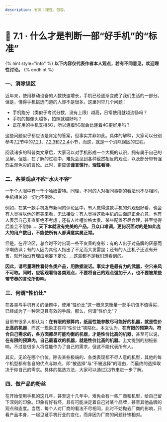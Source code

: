 ```yaml
---
description: 省流：理性、包容。
---
```


# 🤨 7.1 · 什么才是判断一部“好手机”的“标准”

{% hint style="info" %}
**以下内容仅代表作者本人观点，若有不同意见，欢迎理性讨论。**
{% endhint %}

### 一、消除误区

近年来，使用移动设备的人数快速增长，手机已经逐渐变成了我们生活的一部分。但是，懂得手机挑选门道的人却不是很多。这里列举几个问题：

* 手机跑分（类似于考试分数，没有上限）越高，日常使用就越流畅吗？
* 手机的摄像头越多，拍照就越好吗？
* 正在用的手机支持5G，所以连着5G就会比连着4G更好用吗？

这些问题似乎都应该是肯定的答案，但事实并非如此。具体的解释，大家可以分别参考[7.2](tech\_specs/)节中的[7.2.1](tech\_specs/soc.md)、[7.2.3](tech\_specs/camera.md)和[7.2.4](tech\_specs/connectivity.md)小节，而这，就是一个消除误区的过程。

阅读诸多的科普类文章后，大家可以对手机形成一个大概的认识，拥有属于自己的见解。但是，在了解的过程中，难免会见到各种截然相反的观点，以及部分带有强烈主观色彩的言论。此时，更应该**谨言慎行，理性看待**。

### 二、各类观点不应“水火不容”

一千个人眼中有一千个哈姆雷特。同理，不同的人对相同事物的看法也不尽相同，手机相关的一切也不例外。

例如，在某一款手机发布新闻的评论区中，有人觉得这款手机的外观很好看，也会有人觉得以他的审美来看，无法接受；有人觉得这款手机的曲面屏正合心意，也有人表示自己非直屏绝不考虑；还有人吐槽价格太贵、某些配置不尽合理，甚至觉得后盖会不耐摔......**天下本就没有完美的产品，且众口难调，更何况面对的是如此庞大的用户数目，不能使所有人都满意实属正常。**

但是，在评论区，总会时不时出现一些不友善的身影：有的人出于对品牌的厌恶而冷嘲热讽；有的人因为其他人指出了不足而大发雷霆；还有的人连机子还没有开售，就开始没有理由地妄下定论......这些都不是我们想看到的。

**因此，请尽量理性看待各类产品，用数据说话。事实才是最有力的武器，空穴来风不可取。同时，应客观看待各类观点，不要将自己的观点强加于人，也不要被某些带节奏的言论所影响。**

### 三、何谓“性价比”

在各类与手机有关的话题中，使用“性价比”这一概念来衡量一部手机值不值得买，已经成为了一种常见且有效的手段。那么，何谓“性价比”？

目前有很多人都认为：**在有限的预算内，纸面性能参数尽可能好的机器，就是性价比高的机器**，而这一现象正在将“性价比”狭隘化。本文认为，**在有限的预算内，符合自己需求的，各方面都尽可能均衡的机器，才是性价比高的机器**，甚至可以说，**在有限的预算内，自己最喜欢的机器，就是性价比高的机器**。上文提到的刻板影响，不过是很多人将性能作为了自己的需求，但这不能代表所有人。

其实，无论在哪个价位，除去某些极端的、各类表现都不尽人意的机型，其他的每个机型都有各自的优点与缺点，即“被选择”与“不被选择”的理由，而最终的选择取决于你自己的需求。具体的挑选方法，大家可以通过[7.3](choose\_by\_yourself.md)节来进一步了解。

### 四、做产品的粉丝

在开始使用手机的这几年，甚至这十几年中，难免会有一些厂商和机型，给自己留下深刻的印象。印象有好有坏，且有可能决定着自己对某个品牌，甚至其他品牌的观点和态度。当然，每个人对厂商的看法不尽相同，此时不妨抛去厂商的影响，只看产品本身，一起见证手机行业的变化，而非因为厂商的问题针锋相对。
